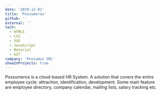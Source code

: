 ```yaml
---
date: '2019-12-01'
title: 'Possumeros'
github: ''
external: ''
tech:
  - HTML5
  - CSS
  - VUE
  - JavaScript
  - Material
  - GIT
company: 'Possumus SRL'
showInProjects: true
---
```


Possumeros is a cloud-based HR System. A solution that covers the entire employee cycle: attraction, identification, development. Some main feature are employee directory, company calendar, mailing lists, salary tracking etc.
